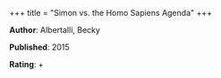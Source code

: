 +++
title = "Simon vs. the Homo Sapiens Agenda"
+++



**Author**: Albertalli, Becky

**Published**: 2015

**Rating**: +